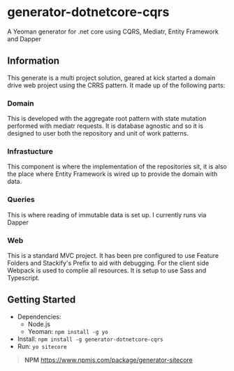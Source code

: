 # generator-dotnetcore-cqrs
A Yeoman generator for .net core using CQRS, Mediatr, Entity Framework and Dapper

## Information
This generate is a multi project solution, geared at kick started a domain drive web project using the CRRS pattern.  It made up of the following parts:

### Domain
This is developed with the aggregate root pattern with state mutation performed with mediatr requests. It is database agnostic and so it is designed to user both the repository and unit of work patterns.

### Infrastucture
This component is where the implementation of the repositories sit, it is also the place where Entity Framework is wired up to provide the domain with data.

### Queries
This is where reading of immutable data is set up.  I currently runs via Dapper

### Web
This is a standard MVC project. It has been pre configured to use Feature Folders and Stackify's Prefix to aid with debugging.  For the client side Webpack is used to complie all resources. It is setup to use Sass and Typescript.

## Getting Started

- Dependencies:
    - Node.js
    - Yeoman: `npm install -g yo`
- Install: `npm install -g generator-dotnetcore-cqrs`
- Run: `yo sitecore`

> **NPM** https://www.npmjs.com/package/generator-sitecore